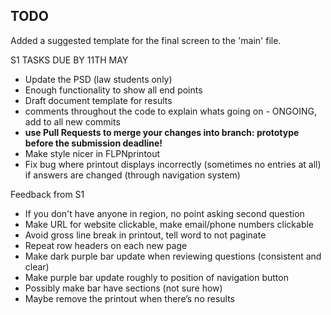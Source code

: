 ## TODO


Added a suggested template for the final screen to the 'main' file.

S1 TASKS DUE BY 11TH MAY

- Update the PSD (law students only)
- Enough functionality to show all end points
- Draft document template for results
- comments throughout the code to explain whats going on - ONGOING, add to all new commits
- **use Pull Requests to merge your changes into branch: prototype before the submission deadline!**
- Make style nicer in FLPNprintout
- Fix bug where printout displays incorrectly (sometimes no entries at all) if answers are changed (through navigation system)



Feedback from S1

- If you don't have anyone in region, no point asking second question
- Make URL for website clickable, make email/phone numbers clickable
- Avoid gross line break in printout, tell word to not paginate
- Repeat row headers on each new page
- Make dark purple bar update when reviewing questions (consistent and clear)
- Make purple bar update roughly to position of navigation button
- Possibly make bar have sections (not sure how)
- Maybe remove the printout when there’s no results
